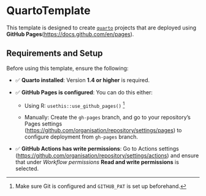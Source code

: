 # QuartoTemplate

This template is designed to create [`quarto`](https://quarto.org) projects that are deployed using **GitHub Pages**(https://docs.github.com/en/pages).

## Requirements and Setup

Before using this template, ensure the following:

* ✅ **Quarto installed**: Version **1.4 or higher** is required.
* ✅ **GitHub Pages is configured**:
  You can do this either:

  * Using R: `usethis::use_github_pages()` [^github_pat]
 
  * Manually: Create the `gh-pages` branch, and go to your repository’s Pages settings (https://github.com/organisation/repository/settings/pages) to configure deployment from `gh-pages` branch.
  
* ✅ **GitHub Actions has write permissions**:
  Go to Actions settings (https://github.com/organisation/repository/settings/actions) and ensure that under *Workflow permissions* **Read and write permissions** is selected.

[^github_pat]: Make sure Git is configured and `GITHUB_PAT` is set up beforehand.
